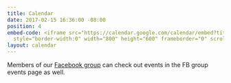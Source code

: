 ```yaml
---
title: Calendar
date: 2017-02-15 16:36:00 -08:00
position: 4
embed-code: <iframe src="https://calendar.google.com/calendar/embed?title=Indivisible%20OC%20CA%2047&amp;height=600&amp;wkst=1&amp;bgcolor=%23FFFFFF&amp;src=5a4j8c9d5kf4rjm8vpkv4de13s%40group.calendar.google.com&amp;color=%232F6309&amp;ctz=America%2FLos_Angeles"
  style="border-width:0" width="800" height="600" frameborder="0" scrolling="no"></iframe>
layout: calendar
---
```


Members of our [Facebook group](https://www.facebook.com/groups/indivisibleoc47/) can check out events in the FB group events page as well.
